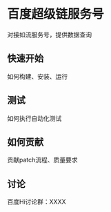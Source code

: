 # 百度超级链服务号

对接如流服务号，提供数据查询

## 快速开始

如何构建、安装、运行

## 测试

如何执行自动化测试

## 如何贡献

贡献patch流程、质量要求

## 讨论

百度Hi讨论群：XXXX
